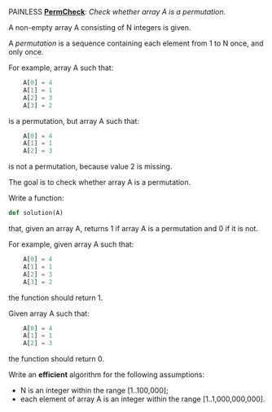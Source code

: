 PAINLESS [**PermCheck**](https://app.codility.com/programmers/lessons/4-counting_elements/perm_check/):
*Check whether array A is a permutation.*

A non-empty array A consisting of N integers is given.

A *permutation* is a sequence containing each element from 1 to N once, and only once.

For example, array A such that:
```python
    A[0] = 4
    A[1] = 1
    A[2] = 3
    A[3] = 2
```
is a permutation, but array A such that:
```python
    A[0] = 4
    A[1] = 1
    A[2] = 3
```
is not a permutation, because value 2 is missing.

The goal is to check whether array A is a permutation.

Write a function:
```python
def solution(A)
```

that, given an array A, returns 1 if array A is a permutation and 0 if it is not.

For example, given array A such that:
```python
    A[0] = 4
    A[1] = 1
    A[2] = 3
    A[3] = 2
```
the function should return 1.

Given array A such that:
```python
    A[0] = 4
    A[1] = 1
    A[2] = 3
```
the function should return 0.

Write an **efficient** algorithm for the following assumptions:

- N is an integer within the range [1..100,000];
- each element of array A is an integer within the range [1..1,000,000,000].

